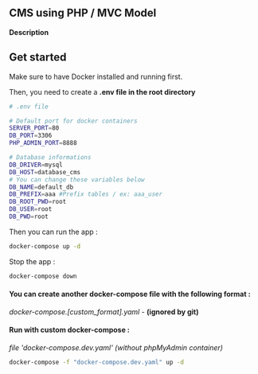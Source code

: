 ## CMS using PHP / MVC Model

**Description**


## Get started

Make sure to have Docker installed and running first.

Then, you need to create a **.env file in the root directory**

```bash
# .env file

# Default port for docker containers
SERVER_PORT=80
DB_PORT=3306
PHP_ADMIN_PORT=8888

# Database informations
DB_DRIVER=mysql
DB_HOST=database_cms
# You can change these variables below
DB_NAME=default_db
DB_PREFIX=aaa #Prefix tables / ex: aaa_user
DB_ROOT_PWD=root
DB_USER=root
DB_PWD=root

```

Then you can run the app :

```bash
docker-compose up -d
```

Stop the app :

```bash
docker-compose down
```

#### You can create another docker-compose file with the following format :

*docker-compose.[custom_format].yaml* - **(ignored by git)**

#### Run with custom docker-compose :

*file 'docker-compose.dev.yaml' (without phpMyAdmin container)*
```bash
docker-compose -f "docker-compose.dev.yaml" up -d
```
